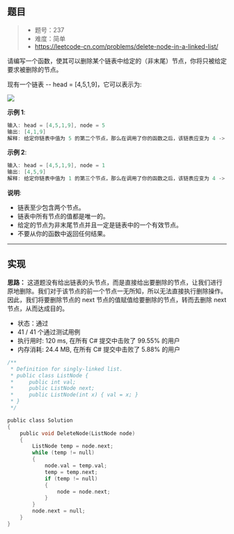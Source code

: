 ## 题目

> - 题号：237
> - 难度：简单
> - https://leetcode-cn.com/problems/delete-node-in-a-linked-list/

请编写一个函数，使其可以删除某个链表中给定的（非末尾）节点，你将只被给定要求被删除的节点。

现有一个链表 -- head = [4,5,1,9]，它可以表示为:

![](https://img-blog.csdnimg.cn/20190920111622847.png)


<b>示例 1</b>:
```c
输入: head = [4,5,1,9], node = 5
输出: [4,1,9]
解释: 给定你链表中值为 5 的第二个节点，那么在调用了你的函数之后，该链表应变为 4 -> 1 -> 9.
```

<b>示例 2</b>:
```c
输入: head = [4,5,1,9], node = 1
输出: [4,5,9]
解释: 给定你链表中值为 1 的第三个节点，那么在调用了你的函数之后，该链表应变为 4 -> 5 -> 9.
```

<b>说明</b>:

- 链表至少包含两个节点。
- 链表中所有节点的值都是唯一的。
- 给定的节点为非末尾节点并且一定是链表中的一个有效节点。
- 不要从你的函数中返回任何结果。






---
## 实现

**思路：** 这道题没有给出链表的头节点，而是直接给出要删除的节点，让我们进行原地删除。我们对于该节点的前一个节点一无所知，所以无法直接执行删除操作。因此，我们将要删除节点的 next 节点的值赋值给要删除的节点，转而去删除 next 节点，从而达成目的。


- 状态：通过
- 41 / 41 个通过测试用例
- 执行用时: 120 ms, 在所有 C# 提交中击败了 99.55% 的用户
- 内存消耗: 24.4 MB, 在所有 C# 提交中击败了 5.88% 的用户

```c
/**
 * Definition for singly-linked list.
 * public class ListNode {
 *     public int val;
 *     public ListNode next;
 *     public ListNode(int x) { val = x; }
 * }
 */

public class Solution
{
    public void DeleteNode(ListNode node)
    {
        ListNode temp = node.next;
        while (temp != null)
        {
            node.val = temp.val;
            temp = temp.next;
            if (temp != null)
            {
                node = node.next;
            }
        }
        node.next = null;
    }
}
```

